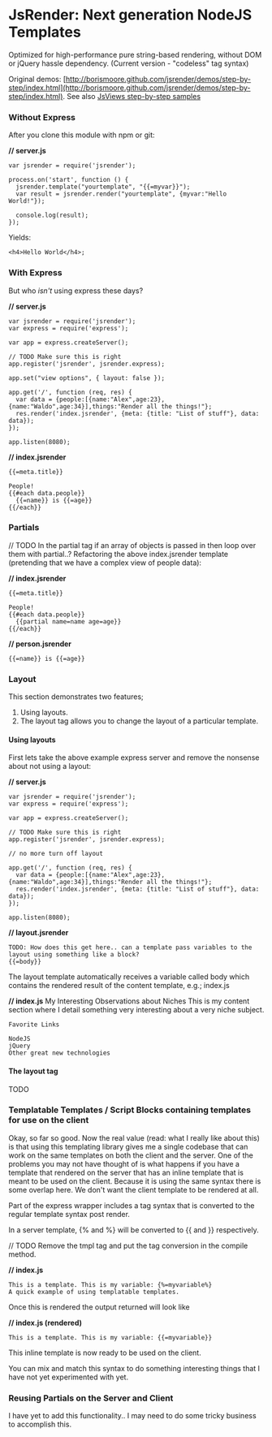# JsRender: Next generation NodeJS Templates
Optimized for high-performance pure string-based rendering, without DOM or jQuery hassle dependency. (Current version - "codeless" tag syntax)

Original demos: [http://borismoore.github.com/jsrender/demos/step-by-step/index.html](http://borismoore.github.com/jsrender/demos/step-by-step/index.html).
See also [JsViews step-by-step samples](http://borismoore.github.com/jsviews/demos/step-by-step/index.html)

### Without Express

After you clone this module with npm or git:

**// server.js**

    var jsrender = require('jsrender');

    process.on('start', function () {
      jsrender.template("yourtemplate", "{{=myvar}}");
      var result = jsrender.render("yourtemplate", {myvar:"Hello World!"});
      
      console.log(result);
    });

Yields:

    <h4>Hello World</h4>;

### With Express

But who _isn't_ using express these days?

**// server.js**

    var jsrender = require('jsrender');
    var express = require('express');

    var app = express.createServer();

    // TODO Make sure this is right
    app.register('jsrender', jsrender.express);

    app.set("view options", { layout: false });

    app.get('/', function (req, res) {
      var data = {people:[{name:"Alex",age:23},{name:"Waldo",age:34}],things:"Render all the things!"};
      res.render('index.jsrender', {meta: {title: "List of stuff"}, data: data});
    });

    app.listen(8080);


**// index.jsrender**

    {{=meta.title}}

    People!
    {{#each data.people}}
      {{=name}} is {{=age}}
    {{/each}}


### Partials

// TODO In the partial tag if an array of objects is passed in then loop over them with partial..?
Refactoring the above index.jsrender template (pretending that we have a complex view of people data):

**// index.jsrender**

    {{=meta.title}}

    People!
    {{#each data.people}}
      {{partial name=name age=age}}
    {{/each}}

**// person.jsrender**

    {{=name}} is {{=age}}


### Layout

This section demonstrates two features; 
1. Using layouts.
2. The layout tag allows you to change the layout of a particular template.

#### Using layouts 

First lets take the above example express server and remove the nonsense about not using a layout:

**// server.js**

    var jsrender = require('jsrender');
    var express = require('express');

    var app = express.createServer();

    // TODO Make sure this is right
    app.register('jsrender', jsrender.express);

    // no more turn off layout

    app.get('/', function (req, res) {
      var data = {people:[{name:"Alex",age:23},{name:"Waldo",age:34}],things:"Render all the things!"};
      res.render('index.jsrender', {meta: {title: "List of stuff"}, data: data});
    });

    app.listen(8080);

**// layout.jsrender**

    TODO: How does this get here.. can a template pass variables to the layout using something like a block?
    {{=body}}

The layout template automatically receives a variable called body which contains the rendered result of the content template, e.g.; index.js

**// index.js**
    My Interesting Observations about Niches
    This is my content section where I detail something very interesting about a very niche subject.  

    Favorite Links

    NodeJS
    jQuery
    Other great new technologies

#### The layout tag
    
TODO  

### Templatable Templates / Script Blocks containing templates for use on the client

Okay, so far so good. Now the real value (read: what I really like about this) is that using this templating library gives me a single codebase that can work on the same templates on both the client and the server.
One of the problems you may not have thought of is what happens if you have a template that rendered on the server that has an inline template that is meant to be used on the client. Because it is using the same syntax there is some overlap here. We don't want the client template to be rendered at all.

Part of the express wrapper includes a tag syntax that is converted to the regular template syntax post render.

In a server template, {% and %} will be converted to {{ and }} respectively.

// TODO Remove the tmpl tag and put the tag conversion in the compile method.

**// index.js**

    This is a template. This is my variable: {%=myvariable%}
    A quick example of using templatable templates.

Once this is rendered the output returned will look like

**// index.js (rendered)**

    This is a template. This is my variable: {{=myvariable}}

This inline template is now ready to be used on the client.

You can mix and match this syntax to do something interesting things that I have not yet experimented with yet.

### Reusing Partials on the Server and Client

I have yet to add this functionality.. I may need to do some tricky business to accomplish this.
